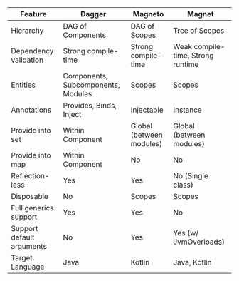 
| Feature | Dagger | Magneto | Magnet | 
| ----- | ------ | ------ | ------ | 
| Hierarchy | DAG of Components | DAG of Scopes | Tree of Scopes | 
| Dependency validation | Strong compile-time | Strong compile-time | Weak compile-time, Strong runtime | 
| Entities | Components, Subcomponents, Modules | Scopes | Scopes |
| Annotations | Provides, Binds, Inject | Injectable | Instance |
| Provide into set | Within Component | Global (between modules) | Global (between modules) | 
| Provide into map | Within Component | No | No |
| Reflection-less | Yes | Yes | No (Single class) |
| Disposable | No | Scopes | Scopes |
| Full generics support | Yes | Yes | No |
| Support default arguments | No | Yes | Yes (w/ JvmOverloads) |
| Target Language | Java | Kotlin | Java, Kotlin |
